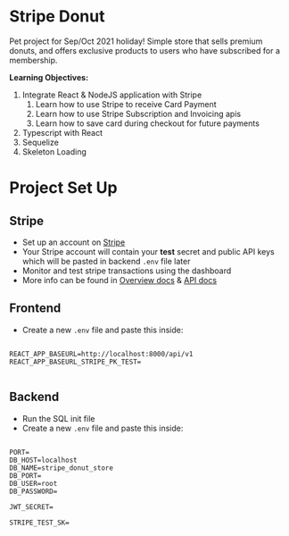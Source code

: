 # Stripe Donut

Pet project for Sep/Oct 2021 holiday! Simple store that sells premium donuts, and offers exclusive products to users who have subscribed for a membership.

**Learning Objectives:**
1. Integrate React & NodeJS application with Stripe
    1. Learn how to use Stripe to receive Card Payment
    2. Learn how to use Stripe Subscription and Invoicing apis
    3. Learn how to save card during checkout for future payments
2. Typescript with React
3. Sequelize
4. Skeleton Loading

# Project Set Up

## Stripe

- Set up an account on [Stripe](https://stripe.com/en-sg)
- Your Stripe account will contain your **test** secret and public API keys which will be pasted in backend `.env` file later
- Monitor and test stripe transactions using the dashboard
- More info can be found in [Overview docs](https://stripe.com/docs) & [API docs](https://stripe.com/docs/api)

## Frontend

- Create a new `.env` file and paste this inside:

```

REACT_APP_BASEURL=http://localhost:8000/api/v1
REACT_APP_BASEURL_STRIPE_PK_TEST=
    
```

## Backend

- Run the SQL init file
- Create a new `.env` file and paste this inside:

```

PORT=
DB_HOST=localhost
DB_NAME=stripe_donut_store
DB_PORT=
DB_USER=root
DB_PASSWORD=

JWT_SECRET=

STRIPE_TEST_SK=

```
